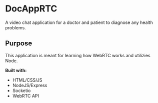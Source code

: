 # DocAppRTC
A video chat application for a doctor and patient to diagnose any health problems. 

## Purpose
This application is meant for learning how WebRTC works and utilizies Node.

**Built with:**
- HTML/CSS/JS
- NodeJS/Express
- Socketio
- WebRTC API